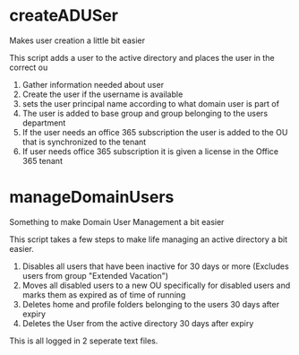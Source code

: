 # createADUSer
Makes user creation a little bit easier

This script adds a user to the active directory and places the user in the correct ou
1. Gather information needed about user
2. Create the user if the username is available
3. sets the user principal name according to what domain user is part of
4. The user is added to base group and group belonging to the users department
5. If the user needs an office 365 subscription the user is added to the OU that is synchronized to the tenant
6. If user needs office 365 subscription it is given a license in the Office 365 tenant

# manageDomainUsers
Something to make Domain User Management a bit easier

This script takes a few steps to make life managing an active directory a bit easier.
1. Disables all users that have been inactive for 30 days or more (Excludes users from group "Extended Vacation")
2. Moves all disabled users to a new OU specifically for disabled users and marks them as expired as of time of running
3. Deletes home and profile folders belonging to the users 30 days after expiry
4. Deletes the User from the active directory 30 days after expiry

This is all logged in 2 seperate text files.
